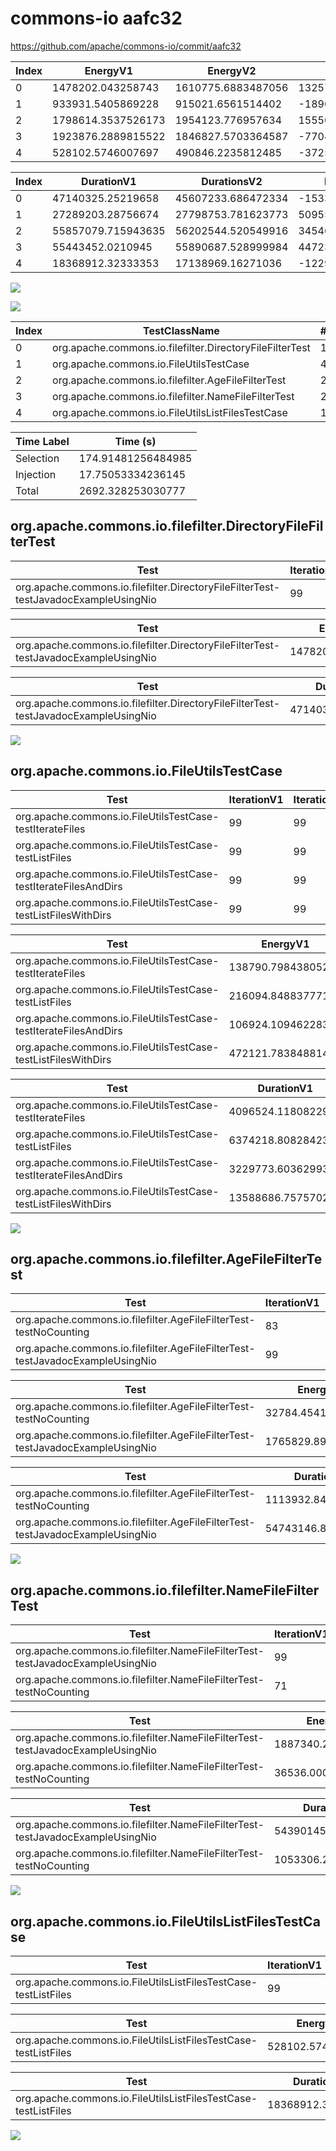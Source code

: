 # commons-io aafc32


https://github.com/apache/commons-io/commit/aafc32


| Index | EnergyV1 | EnergyV2 | DeltaEnergy |
| --- | --- | --- | --- |
| 0 | 1478202.043258743 | 1610775.6883487056 | 132573.64508996275 |
| 1 | 933931.5405869228 | 915021.6561514402 | -18909.884435482556 |
| 2 | 1798614.3537526173 | 1954123.776957634 | 155509.42320501665 |
| 3 | 1923876.2889815522 | 1846827.5703364587 | -77048.7186450935 |
| 4 | 528102.5746007697 | 490846.2235812485 | -37256.351019521186 |

| Index | DurationV1 | DurationsV2 | DeltaDuration |
| --- | --- | --- | --- |
| 0 | 47140325.25219658 | 45607233.686472334 | -1533091.5657242462 |
| 1 | 27289203.28756674 | 27798753.781623773 | 509550.4940570332 |
| 2 | 55857079.715943635 | 56202544.520549916 | 345464.8046062812 |
| 3 | 55443452.0210945 | 55890687.528999984 | 447235.50790548325 |
| 4 | 18368912.32333353 | 17138969.16271036 | -1229943.1606231704 |

![](./commons-io.png)

![](./commons-io_delta_1_v.png)

| Index | TestClassName | #Tests |
| --- | --- | --- |
| 0 | org.apache.commons.io.filefilter.DirectoryFileFilterTest | 1 |
| 1 | org.apache.commons.io.FileUtilsTestCase | 4 |
| 2 | org.apache.commons.io.filefilter.AgeFileFilterTest | 2 |
| 3 | org.apache.commons.io.filefilter.NameFileFilterTest | 2 |
| 4 | org.apache.commons.io.FileUtilsListFilesTestCase | 1 |



| Time Label | Time (s) |
| --- | --- |
| Selection | 174.91481256484985 |
| Injection | 17.75053334236145 |
| Total | 2692.328253030777 |
## org.apache.commons.io.filefilter.DirectoryFileFilterTest

| Test | IterationV1 | IterationV2 | DeltaIteration |
| --- | --- | --- | --- |
| org.apache.commons.io.filefilter.DirectoryFileFilterTest-testJavadocExampleUsingNio | 99 | 99 | 0 |

| Test | EnergyV1 | EnergyV2 | DeltaEnergy |
| --- | --- | --- | --- |
| org.apache.commons.io.filefilter.DirectoryFileFilterTest-testJavadocExampleUsingNio | 1478202.043258743 | 1610775.6883487056 | 132573.64508996275 |

| Test | DurationV1 | DurationsV2 | DeltaDuration |
| --- | --- | --- | --- |
| org.apache.commons.io.filefilter.DirectoryFileFilterTest-testJavadocExampleUsingNio | 47140325.25219658 | 45607233.686472334 | -1533091.5657242462 |

![](./org.apache.commons.io.filefilter.DirectoryFileFilterTest-graph.png)

## org.apache.commons.io.FileUtilsTestCase

| Test | IterationV1 | IterationV2 | DeltaIteration |
| --- | --- | --- | --- |
| org.apache.commons.io.FileUtilsTestCase-testIterateFiles | 99 | 99 | 0 |
| org.apache.commons.io.FileUtilsTestCase-testListFiles | 99 | 99 | 0 |
| org.apache.commons.io.FileUtilsTestCase-testIterateFilesAndDirs | 99 | 99 | 0 |
| org.apache.commons.io.FileUtilsTestCase-testListFilesWithDirs | 99 | 99 | 0 |

| Test | EnergyV1 | EnergyV2 | DeltaEnergy |
| --- | --- | --- | --- |
| org.apache.commons.io.FileUtilsTestCase-testIterateFiles | 138790.7984380528 | 152137.83421702823 | 13347.035778975434 |
| org.apache.commons.io.FileUtilsTestCase-testListFiles | 216094.84883777142 | 181919.63163020165 | -34175.217207569774 |
| org.apache.commons.io.FileUtilsTestCase-testIterateFilesAndDirs | 106924.10946228399 | 102608.64457594222 | -4315.464886341768 |
| org.apache.commons.io.FileUtilsTestCase-testListFilesWithDirs | 472121.7838488146 | 478355.5457282681 | 6233.761879453494 |

| Test | DurationV1 | DurationsV2 | DeltaDuration |
| --- | --- | --- | --- |
| org.apache.commons.io.FileUtilsTestCase-testIterateFiles | 4096524.1180822984 | 4925387.653203117 | 828863.5351208183 |
| org.apache.commons.io.FileUtilsTestCase-testListFiles | 6374218.808284234 | 5436418.831060377 | -937799.9772238573 |
| org.apache.commons.io.FileUtilsTestCase-testIterateFilesAndDirs | 3229773.6036299365 | 3263548.428260193 | 33774.82463025674 |
| org.apache.commons.io.FileUtilsTestCase-testListFilesWithDirs | 13588686.75757027 | 14173398.869100086 | 584712.111529816 |

![](./org.apache.commons.io.FileUtilsTestCase-graph.png)

## org.apache.commons.io.filefilter.AgeFileFilterTest

| Test | IterationV1 | IterationV2 | DeltaIteration |
| --- | --- | --- | --- |
| org.apache.commons.io.filefilter.AgeFileFilterTest-testNoCounting | 83 | 68 | -15 |
| org.apache.commons.io.filefilter.AgeFileFilterTest-testJavadocExampleUsingNio | 99 | 99 | 0 |

| Test | EnergyV1 | EnergyV2 | DeltaEnergy |
| --- | --- | --- | --- |
| org.apache.commons.io.filefilter.AgeFileFilterTest-testNoCounting | 32784.45410073646 | 32601.586244031772 | -182.86785670468817 |
| org.apache.commons.io.filefilter.AgeFileFilterTest-testJavadocExampleUsingNio | 1765829.8996518808 | 1921522.1907136021 | 155692.29106172128 |

| Test | DurationV1 | DurationsV2 | DeltaDuration |
| --- | --- | --- | --- |
| org.apache.commons.io.filefilter.AgeFileFilterTest-testNoCounting | 1113932.8431485035 | 1173128.211530823 | 59195.368382319575 |
| org.apache.commons.io.filefilter.AgeFileFilterTest-testJavadocExampleUsingNio | 54743146.87279513 | 55029416.309019096 | 286269.43622396886 |

![](./org.apache.commons.io.filefilter.AgeFileFilterTest-graph.png)

## org.apache.commons.io.filefilter.NameFileFilterTest

| Test | IterationV1 | IterationV2 | DeltaIteration |
| --- | --- | --- | --- |
| org.apache.commons.io.filefilter.NameFileFilterTest-testJavadocExampleUsingNio | 99 | 99 | 0 |
| org.apache.commons.io.filefilter.NameFileFilterTest-testNoCounting | 71 | 76 | 5 |

| Test | EnergyV1 | EnergyV2 | DeltaEnergy |
| --- | --- | --- | --- |
| org.apache.commons.io.filefilter.NameFileFilterTest-testJavadocExampleUsingNio | 1887340.2884067404 | 1813722.9148735346 | -73617.37353320583 |
| org.apache.commons.io.filefilter.NameFileFilterTest-testNoCounting | 36536.00057481181 | 33104.65546292409 | -3431.34511188772 |

| Test | DurationV1 | DurationsV2 | DeltaDuration |
| --- | --- | --- | --- |
| org.apache.commons.io.filefilter.NameFileFilterTest-testJavadocExampleUsingNio | 54390145.81901464 | 54799308.61105562 | 409162.79204098135 |
| org.apache.commons.io.filefilter.NameFileFilterTest-testNoCounting | 1053306.2020798638 | 1091378.9179443663 | 38072.71586450259 |

![](./org.apache.commons.io.filefilter.NameFileFilterTest-graph.png)

## org.apache.commons.io.FileUtilsListFilesTestCase

| Test | IterationV1 | IterationV2 | DeltaIteration |
| --- | --- | --- | --- |
| org.apache.commons.io.FileUtilsListFilesTestCase-testListFiles | 99 | 99 | 0 |

| Test | EnergyV1 | EnergyV2 | DeltaEnergy |
| --- | --- | --- | --- |
| org.apache.commons.io.FileUtilsListFilesTestCase-testListFiles | 528102.5746007697 | 490846.2235812485 | -37256.351019521186 |

| Test | DurationV1 | DurationsV2 | DeltaDuration |
| --- | --- | --- | --- |
| org.apache.commons.io.FileUtilsListFilesTestCase-testListFiles | 18368912.32333353 | 17138969.16271036 | -1229943.1606231704 |

![](./org.apache.commons.io.FileUtilsListFilesTestCase-graph.png)

